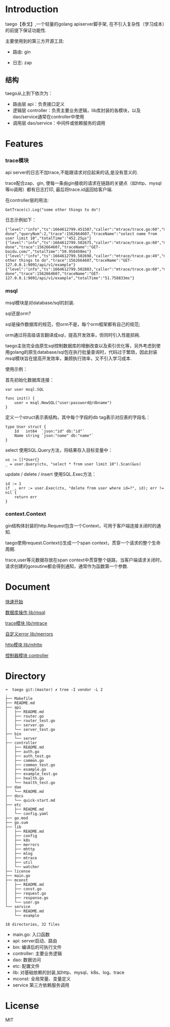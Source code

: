 # Introduction

taego【泰戈】,一个轻量的golang apiserver脚手架, 在不引入复杂性（学习成本）的前提下保证功能性.

主要使用到的第三方开源工具:

* 路由: gin

* 日志: zap

## 结构

taego从上到下依次为：

* 路由层 api：负责接口定义
* 逻辑层 controller：负责主要业务逻辑，lib库封装的各模块，以及dao/service通常在controller中使用
* 调用层 dao/service：中间件或依赖服务的调用

# Features

### trace模块

api server的日志不加trace,不能跟请求对应起来的话,是没有意义的.

trace配合zap、gin, 使每一条由gin接收的请求在链路的关键点（如http、mysql等io调用）都有日志打印, 最后将trace.id返回给客户端.

在controller层的用法:
```
GetTrace(c).Log("some other things to do")
```

日志示例如下：

```
{"level":"info","ts":1664612799.451587,"caller":"mtrace/trace.go:60","msg":"step done","queryNum":2,"trace":1562664607,"traceName":"select name from user limit 10","totalTime":"452.25µs"}
{"level":"info","ts":1664612799.502675,"caller":"mtrace/trace.go:60","msg":"step done","trace":1562664607,"traceName":"GET-baidu.com/","totalTime":"50.958458ms"}
{"level":"info","ts":1664612799.502698,"caller":"mtrace/trace.go:49","msg":"some other things to do","trace":1562664607,"traceName":"GET-127.0.0.1:9091/api/v1/example"}
{"level":"info","ts":1664612799.502883,"caller":"mtrace/trace.go:60","msg":"step done","trace":1562664607,"traceName":"GET-127.0.0.1:9091/api/v1/example","totalTime":"51.758833ms"}
```

### msql

msql模块是对database/sql的封装.

sql还是orm?

sql是操作数据库的规范，但orm不是，每个orm框架都有自己的规范;

orm通过将高级语言翻译成sql，提高开发效率，但同时引入性能损耗.

taego主张完全由原生sql控制数据库的增删改查以及索引优化等，另外考虑到使用golang的原生database/sql包在执行批量查询时，代码过于繁琐，因此封装msql模块旨在提高开发效率，兼顾执行效率，又不引入学习成本.

使用示例：

首先初始化数据库连接：

```
var user msql.SQL

func init() {
	user = msql.NewSQL("user:password@/dbname")
}
```

定义一个struct表示表结构，其中每个字段的db tag表示对应表的字段名：

```
type User struct {
	Id   int64  `json:"id" db:"id"`
	Name string `json:"name" db:"name"`
}
```

select 使用SQL.Query方法，将结果存入目标变量中：

```
us := []*User{}
_ = user.Query(ctx, "select * from user limit 10").Scan(&us)
```

update / delete / insert 使用SQL.Exec方法：

```
id := 1
if _, err := user.Exec(ctx, "delete from user where id=?", id); err != nil {
	return err
}
```

### context.Context

gin结构体封装的http.Request包含一个Context，可用于客户端连接关闭时的通知.

taego使用request.Context()生成一个span context，贯穿一个请求的整个生命周期.

trace,user等元数据存放在span context中贯穿整个链路，当客户端请求关闭时，请求创建的goroutine都会得到通知，通常作为函数第一个参数.

# Document

[快速开始](docs/quick-start.md)

[数据库操作 lib/msql](lib/msql/README.md)

[trace模块 lib/mtrace](lib/mtrace/README.md)

[自定义error lib/merrors](lib/merrors/README.md)

[http模块 lib/mhttp](lib/mhttp/README.md)

[控制器模块 controller](controller/README.md)

# Directory

```
➜  taego git:(master) ✗ tree -I vendor -L 2
.
├── Makefile
├── README.md
├── api
│   ├── README.md
│   ├── router.go
│   ├── router_test.go
│   ├── server.go
│   └── server_test.go
├── bin
│   └── server
├── controller
│   ├── README.md
│   ├── auth.go
│   ├── auth_test.go
│   ├── common.go
│   ├── common_test.go
│   ├── example.go
│   ├── example_test.go
│   ├── health.go
│   └── health_test.go
├── dao
│   └── README.md
├── docs
│   └── quick-start.md
├── etc
│   ├── README.md
│   └── config.yaml
├── go.mod
├── go.sum
├── lib
│   ├── README.md
│   ├── config
│   ├── k8s
│   ├── merrors
│   ├── mhttp
│   ├── mlog
│   ├── mtrace
│   ├── util
│   └── watcher
├── license
├── main.go
├── mconst
│   ├── README.md
│   ├── const.go
│   ├── request.go
│   ├── response.go
│   └── user.go
└── service
    ├── README.md
    └── example

18 directories, 32 files
```

* main.go: 入口函数
* api: server启动、路由
* bin: 编译后的可执行文件
* controller: 主要业务逻辑
* dao: 数据访问
* etc: 配置文件
* lib: 对基础依赖的封装,如http、mysql、k8s、log、trace
* mconst: 全局常量、变量定义
* service 第三方依赖服务调用

# License

MIT

